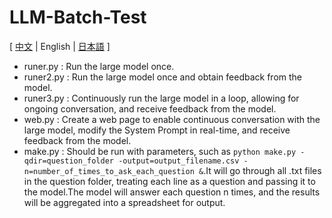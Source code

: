 # LLM-Batch-Test
[ [中文](https://github.com/reuAC/LLM-Batch-Test/blob/re_uAC/README_EN.md) | English | [日本語](https://github.com/reuAC/LLM-Batch-Test/blob/re_uAC/README_JP.md) ]

* runer.py  : Run the large model once.
* runer2.py : Run the large model once and obtain feedback from the model.
* runer3.py : Continuously run the large model in a loop, allowing for ongoing conversation, and receive feedback from the model.
* web.py    : Create a web page to enable continuous conversation with the large model, modify the System Prompt in real-time, and receive feedback from the model.
* make.py   : Should be run with parameters, such as `python make.py -qdir=question_folder -output=output_filename.csv -n=number_of_times_to_ask_each_question &`.It will go through all .txt files in the question folder, treating each line as a question and passing it to the model.The model will answer each question n times, and the results will be aggregated into a spreadsheet for output.